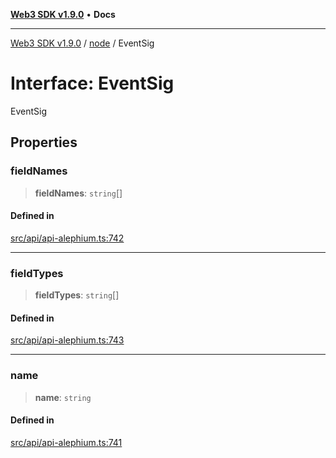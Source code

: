 [**Web3 SDK v1.9.0**](../../../README.md) • **Docs**

***

[Web3 SDK v1.9.0](../../../globals.md) / [node](../README.md) / EventSig

# Interface: EventSig

EventSig

## Properties

### fieldNames

> **fieldNames**: `string`[]

#### Defined in

[src/api/api-alephium.ts:742](https://github.com/Mystic-Nayy/alephium-web3/blob/ee41f5e0e7d7fb0b155fe62f05b2ac03772895ca/packages/web3/src/api/api-alephium.ts#L742)

***

### fieldTypes

> **fieldTypes**: `string`[]

#### Defined in

[src/api/api-alephium.ts:743](https://github.com/Mystic-Nayy/alephium-web3/blob/ee41f5e0e7d7fb0b155fe62f05b2ac03772895ca/packages/web3/src/api/api-alephium.ts#L743)

***

### name

> **name**: `string`

#### Defined in

[src/api/api-alephium.ts:741](https://github.com/Mystic-Nayy/alephium-web3/blob/ee41f5e0e7d7fb0b155fe62f05b2ac03772895ca/packages/web3/src/api/api-alephium.ts#L741)
